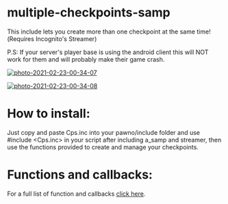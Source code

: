 # multiple-checkpoints-samp
This include lets you create more than one checkpoint at the same time!(Requires Incognito's Streamer)

P.S: If your server's player base is using the android client this will NOT work for them and will probably make their game crash.

<a href="https://ibb.co/zX4JTJc"><img src="https://i.ibb.co/hBmfJf5/photo-2021-02-23-00-34-07.jpg" alt="photo-2021-02-23-00-34-07" border="0"></a>

<a href="https://imgbb.com/"><img src="https://i.ibb.co/3mb9gFp/photo-2021-02-23-00-34-08.jpg" alt="photo-2021-02-23-00-34-08" border="0"></a>

# How to install:
Just copy and paste Cps.inc into your pawno/include folder and use #include <Cps.inc> in your script after including a_samp and streamer, then use the functions provided to create and manage your checkpoints.

# Functions and callbacks:
For a full list of function and callbacks [click here](https://github.com/KJasonMontgomery/multiple-checkpoints-samp/wiki).
